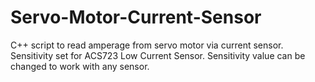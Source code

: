 # Servo-Motor-Current-Sensor
C++ script to read amperage from servo motor via current sensor. Sensitivity set for ACS723 Low Current Sensor. Sensitivity value can be changed to work with any sensor.
